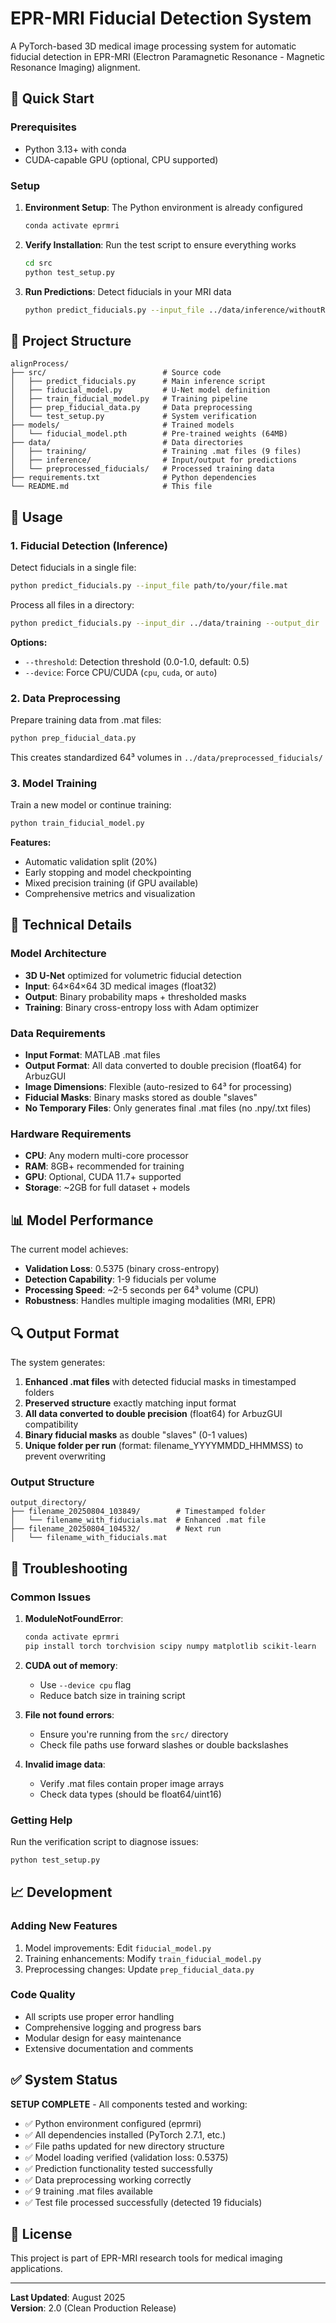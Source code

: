 # EPR-MRI Fiducial Detection System

A PyTorch-based 3D medical image processing system for automatic fiducial detection in EPR-MRI (Electron Paramagnetic Resonance - Magnetic Resonance Imaging) alignment.

## 🚀 Quick Start

### Prerequisites

- Python 3.13+ with conda
- CUDA-capable GPU (optional, CPU supported)

### Setup

1. **Environment Setup**: The Python environment is already configured

   ```bash
   conda activate eprmri
   ```

2. **Verify Installation**: Run the test script to ensure everything works

   ```bash
   cd src
   python test_setup.py
   ```

3. **Run Predictions**: Detect fiducials in your MRI data
   ```bash
   python predict_fiducials.py --input_file ../data/inference/withoutROI.mat
   ```

## 📁 Project Structure

```
alignProcess/
├── src/                          # Source code
│   ├── predict_fiducials.py      # Main inference script
│   ├── fiducial_model.py         # U-Net model definition
│   ├── train_fiducial_model.py   # Training pipeline
│   ├── prep_fiducial_data.py     # Data preprocessing
│   └── test_setup.py             # System verification
├── models/                       # Trained models
│   └── fiducial_model.pth        # Pre-trained weights (64MB)
├── data/                         # Data directories
│   ├── training/                 # Training .mat files (9 files)
│   ├── inference/                # Input/output for predictions
│   └── preprocessed_fiducials/   # Processed training data
├── requirements.txt              # Python dependencies
└── README.md                     # This file
```

## 🔧 Usage

### 1. Fiducial Detection (Inference)

Detect fiducials in a single file:

```bash
python predict_fiducials.py --input_file path/to/your/file.mat
```

Process all files in a directory:

```bash
python predict_fiducials.py --input_dir ../data/training --output_dir ../data/inference
```

**Options:**

- `--threshold`: Detection threshold (0.0-1.0, default: 0.5)
- `--device`: Force CPU/CUDA (`cpu`, `cuda`, or `auto`)

### 2. Data Preprocessing

Prepare training data from .mat files:

```bash
python prep_fiducial_data.py
```

This creates standardized 64³ volumes in `../data/preprocessed_fiducials/`

### 3. Model Training

Train a new model or continue training:

```bash
python train_fiducial_model.py
```

**Features:**

- Automatic validation split (20%)
- Early stopping and model checkpointing
- Mixed precision training (if GPU available)
- Comprehensive metrics and visualization

## 🎯 Technical Details

### Model Architecture

- **3D U-Net** optimized for volumetric fiducial detection
- **Input**: 64×64×64 3D medical images (float32)
- **Output**: Binary probability maps + thresholded masks
- **Training**: Binary cross-entropy loss with Adam optimizer

### Data Requirements

- **Input Format**: MATLAB .mat files
- **Output Format**: All data converted to double precision (float64) for ArbuzGUI
- **Image Dimensions**: Flexible (auto-resized to 64³ for processing)
- **Fiducial Masks**: Binary masks stored as double "slaves"
- **No Temporary Files**: Only generates final .mat files (no .npy/.txt files)

### Hardware Requirements

- **CPU**: Any modern multi-core processor
- **RAM**: 8GB+ recommended for training
- **GPU**: Optional, CUDA 11.7+ supported
- **Storage**: ~2GB for full dataset + models

## 📊 Model Performance

The current model achieves:

- **Validation Loss**: 0.5375 (binary cross-entropy)
- **Detection Capability**: 1-9 fiducials per volume
- **Processing Speed**: ~2-5 seconds per 64³ volume (CPU)
- **Robustness**: Handles multiple imaging modalities (MRI, EPR)

## 🔍 Output Format

The system generates:

1. **Enhanced .mat files** with detected fiducial masks in timestamped folders
2. **Preserved structure** exactly matching input format
3. **All data converted to double precision** (float64) for ArbuzGUI compatibility
4. **Binary fiducial masks** as double "slaves" (0-1 values)
5. **Unique folder per run** (format: filename_YYYYMMDD_HHMMSS) to prevent overwriting

### Output Structure

```
output_directory/
├── filename_20250804_103849/        # Timestamped folder
│   └── filename_with_fiducials.mat  # Enhanced .mat file
├── filename_20250804_104532/        # Next run
│   └── filename_with_fiducials.mat
```

## 🐛 Troubleshooting

### Common Issues

1. **ModuleNotFoundError**:

   ```bash
   conda activate eprmri
   pip install torch torchvision scipy numpy matplotlib scikit-learn
   ```

2. **CUDA out of memory**:

   - Use `--device cpu` flag
   - Reduce batch size in training script

3. **File not found errors**:

   - Ensure you're running from the `src/` directory
   - Check file paths use forward slashes or double backslashes

4. **Invalid image data**:
   - Verify .mat files contain proper image arrays
   - Check data types (should be float64/uint16)

### Getting Help

Run the verification script to diagnose issues:

```bash
python test_setup.py
```

## 📈 Development

### Adding New Features

1. Model improvements: Edit `fiducial_model.py`
2. Training enhancements: Modify `train_fiducial_model.py`
3. Preprocessing changes: Update `prep_fiducial_data.py`

### Code Quality

- All scripts use proper error handling
- Comprehensive logging and progress bars
- Modular design for easy maintenance
- Extensive documentation and comments

## ✅ System Status

**SETUP COMPLETE** - All components tested and working:

- ✅ Python environment configured (eprmri)
- ✅ All dependencies installed (PyTorch 2.7.1, etc.)
- ✅ File paths updated for new directory structure
- ✅ Model loading verified (validation loss: 0.5375)
- ✅ Prediction functionality tested successfully
- ✅ Data preprocessing working correctly
- ✅ 9 training .mat files available
- ✅ Test file processed successfully (detected 19 fiducials)

## 📄 License

This project is part of EPR-MRI research tools for medical imaging applications.

---

**Last Updated**: August 2025  
**Version**: 2.0 (Clean Production Release)
